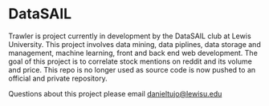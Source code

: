 # DataSAIL
Trawler is project currently in development by the DataSAIL club at Lewis University. This project involves data mining, data piplines, data storage and management, machine learning, front and back end web development. The goal of this project is to correlate stock mentions on reddit and its volume and price.
This repo is no longer used as source code is now pushed to an official and private repository. 

Questions about this project please email danieltujo@lewisu.edu
